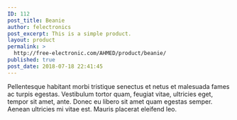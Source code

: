 ```yaml
---
ID: 112
post_title: Beanie
author: felectronics
post_excerpt: This is a simple product.
layout: product
permalink: >
  http://free-electronic.com/AHMED/product/beanie/
published: true
post_date: 2018-07-18 22:41:45
---
```

Pellentesque habitant morbi tristique senectus et netus et malesuada fames ac turpis egestas. Vestibulum tortor quam, feugiat vitae, ultricies eget, tempor sit amet, ante. Donec eu libero sit amet quam egestas semper. Aenean ultricies mi vitae est. Mauris placerat eleifend leo.